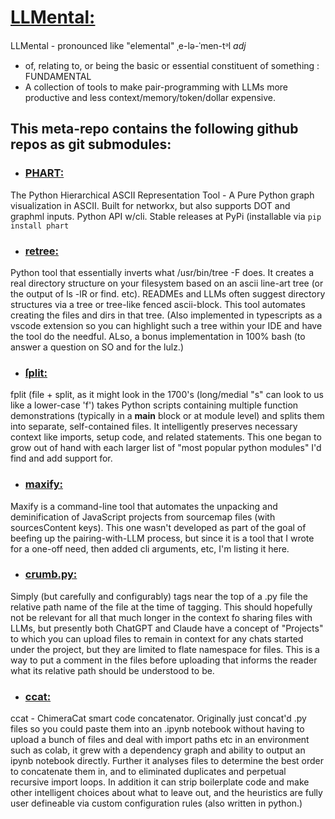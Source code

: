 # [LLMental:](https://github.com/scottvr/LLMental) 
LLMental - pronounced like "elemental" ˌe-lə-ˈmen-tᵊl *adj*
- of, relating to, or being the basic or essential constituent of something : FUNDAMENTAL
- A collection of tools to make pair-programming with LLMs more productive and less context/memory/token/dollar expensive.

## This meta-repo contains the following github repos as git submodules:

- ### [PHART:](https://github.com/scottvr/phart)
The Python Hierarchical ASCII Representation Tool - A Pure Python graph visualization in ASCII. Built for networkx, but also supports DOT and graphml inputs. Python API w/cli. Stable releases at PyPi (installable via `pip install phart`

- ### [retree:](https://github.com/scottvr/retree)
Python tool that essentially inverts what /usr/bin/tree -F does. It creates a real directory structure on your filesystem based on an ascii line-art tree (or the output of ls -lR or find. etc). READMEs and LLMs often suggest directory structures via a tree or tree-like fenced ascii-block. This tool automates creating the files and dirs in that tree. (Also implemented in typescripts as a vscode extension so you can highlight such a tree within your IDE and have the tool do the needful. ALso, a bonus implementation in 100% bash (to answer a question on SO and for the lulz.)

- ### [ſplit:](https://github.com/scottvr/fplit)
fplit (file + split, as it might look in the 1700's (long/medial "s" can look to us like a lower-case 'f') takes Python scripts containing multiple function demonstrations (typically in a __main__ block or at module level) and splits them into separate, self-contained files. It intelligently preserves necessary context like imports, setup code, and related statements. This one began to grow out of hand with each larger list of "most popular python modules" I'd find and add support for.

- ### [maxify:](https://github.com/scottvr/maxify)
Maxify is a command-line tool that automates the unpacking and deminification of JavaScript projects from sourcemap files (with sourcesContent keys).  This one wasn't developed as part of the goal of beefing up the pairing-with-LLM process, but since it is a tool that I wrote for a one-off need, then added cli arguments, etc, I'm listing it here.

- ### [crumb.py:](https://github.com/scottvr/crumb.py)
Simply (but carefully and configurably) tags near the top of a .py file the relative path name of the file at the time of tagging.  This should hopefully not be relevant for all that much longer in the context fo sharing files with LLMs, but presently both ChatGPT and Claude have a concept of "Projects" to which you can upload files to remain in context for any chats started under the project, but they are limited to flate namespace for files. This is a way to put a comment in the files before uploading that informs the reader what its relative path should be understood to be.

- ### [ccat:](https://github.com/scottvr/chimeracat)
ccat - ChimeraCat smart code concatenator. Originally just concat'd .py files so you could paste them into an .ipynb notebook without having to upload a bunch of files and deal with import paths etc in an environment such as colab, it grew with a dependency graph and ability to output an ipynb notebook directly. Further it analyses files to determine the best order to concatenate them in, and to eliminated duplicates and perpetual recursive import loops. In addition it can strip boilerplate code and make other intelligent choices about what to leave out, and the heuristics are fully user defineable via custom configuration rules (also written in python.)
